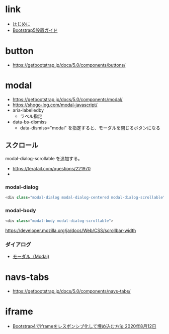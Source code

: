 # link
- [はじめに](https://getbootstrap.jp/docs/5.0/getting-started/introduction/)
- [Bootstrap5設置ガイド](https://bootstrap-guide.com/)

# button
- https://getbootstrap.jp/docs/5.0/components/buttons/

# modal
- https://getbootstrap.jp/docs/5.0/components/modal/
- https://shogo-log.com/modal-javascript/
- aria-labelledby
  - ラベル指定
- data-bs-dismiss
  - data-dismiss="modal" を指定すると、モーダルを閉じるボタンになる
## スクロール
modal-dialog-scrollable
を追加する。
- https://teratail.com/questions/221970
- 
### modal-dialog
```js
<div class="modal-dialog modal-dialog-centered modal-dialog-scrollable">
```
  
### modal-body
```js
<div class="modal-body modal-dialog-scrollable">
```
https://developer.mozilla.org/ja/docs/Web/CSS/scrollbar-width

### ダイアログ


- [モーダル（Modal)](https://bootstrap-guide.com/components/modal)


# navs-tabs
- https://getbootstrap.jp/docs/5.0/components/navs-tabs/

# iframe
- [Bootstrap4でiframeをレスポンシブ化して埋め込む方法 2020年8月12日](https://closet-land.com/bootstrap4/iframe-responsive/)


